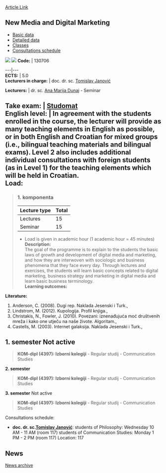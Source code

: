 [Article Link](https://www.fhs.hr/en/course/nmadm_a)

## New Media and Digital Marketing
  * [Basic data](https://www.fhs.hr/en/course/nmadm_a#v1id-523808_274931_1_0 "Basic data")
  * [Detailed data](https://www.fhs.hr/en/course/nmadm_a#v1id-523808_274931_1_1 "Detailed data")
  * [Classes](https://www.fhs.hr/en/course/nmadm_a#v1id-523808_274931_1_2 "Classes")
  * [Consultations schedule](https://www.fhs.hr/en/course/nmadm_a#v1id-523808_274931_1_3 "Consultations schedule")


[![](https://www.fhs.hr/img/flags/gif/hr.gif)](https://www.fhs.hr/predmet/nmdm_a) [![](https://www.fhs.hr/img/flags/gif/gb.gif)](https://www.fhs.hr/en/course/nmadm_a)
**Code:** |  130706  
  
---|---  
**ECTS:** |  5.0   
**Lecturers in charge:** |  doc. dr. sc. [Tomislav Janović](https://www.fhs.hr/staff/tomislav.janovic)   
  
**Lecturers:** |  dr. sc. [Ana Marija Dunaj](https://www.fhs.hr/djelatnik/ana_marija.dunaj) - Seminar  
  
**Take exam:** |  [Studomat](http://www.isvu.hr/studomat)  
**English level:** |  In agreement with the students enrolled in the course, the lecturer will provide as many teaching elements in English as possible, or in both English and Croatian for mixed groups (i.e., bilingual teaching materials and bilingual exams). Level 2 also includes additional individual consultations with foreign students (as in Level 1) for the teaching elements which will be held in Croatian.   
**Load:**  
---  
> ### 1. komponenta
> | Lecture type | Total  
> ---|---  
> Lectures | 15  
> Seminar | 15  
> * Load is given in academic hour (1 academic hour = 45 minutes)   
**Description:**  
> The goal of the programme is to explain to the students the basic laws of growth and development of digital media and marketing, and how they are interwoven with sociologic and business phenomena that they face every day. Through lectures and exercises, the students will learn basic concepts related to digital marketing, business strategy and marketing in digital media and learn basic business terminology.  
**Learning outcomes:**  

  
**Literature:**  
  1. Anderson, C. (2008). Dugi rep. Naklada Jesenski i Turk., 
  2. Lindstrom, M. (2012). Kupologija. Profil knjiga., 
  3. Christakis, N., Fowler, J. (2010). Povezani: iznenađujuća moć društvenih mreža i kako one utječu na naše živote. Algoritam., 
  4. Castells, M. (2003). Internet galaksija. Naklada Jesenski i Turk., 

  
**1. semester** Not active  
---  
> **KOM-dipl (4397): Izborni kolegiji** - Regular studij - Communication Studies  
>   
  
**2. semester**  
> **KOM-dipl (4397): Izborni kolegiji** - Regular studij - Communication Studies  
>   
  
**3. semester** Not active  
> **KOM-dipl (4397): Izborni kolegiji** - Regular studij - Communication Studies  
>   
Consultations schedule: 
  * **doc. dr. sc.[Tomislav Janović](https://www.fhs.hr/staff/tomislav.janovic)**: 
students of Philosophy: Wednesday 10 AM - 11 AM (room 117)
students of Communication Studies: Monday 1 PM - 2 PM (room 117)
Location: 117 


## News
[News archive](https://www.fhs.hr/en/course/nmadm_a?@=20sc8#news_110368 "News archive")
